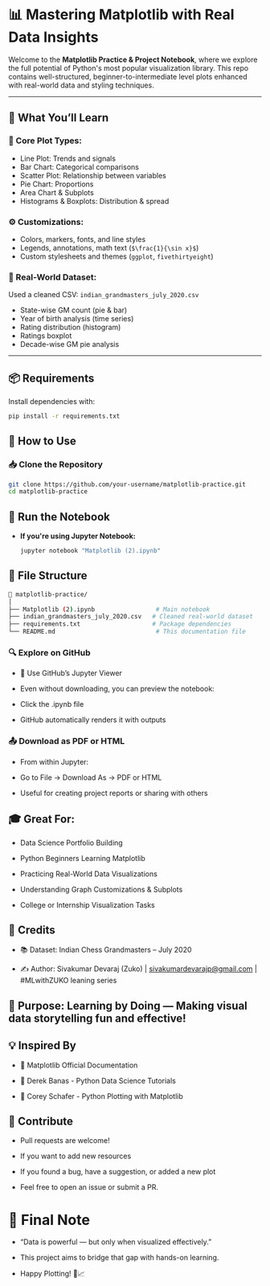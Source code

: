 # 📊 Mastering Matplotlib with Real Data Insights

Welcome to the **Matplotlib Practice & Project Notebook**, where we explore the full potential of Python's most popular visualization library. This repo contains well-structured, beginner-to-intermediate level plots enhanced with real-world data and styling techniques.

---

## 🧠 What You’ll Learn

### 🎨 Core Plot Types:
- Line Plot: Trends and signals
- Bar Chart: Categorical comparisons
- Scatter Plot: Relationship between variables
- Pie Chart: Proportions
- Area Chart & Subplots
- Histograms & Boxplots: Distribution & spread

### ⚙️ Customizations:
- Colors, markers, fonts, and line styles
- Legends, annotations, math text (`$\frac{1}{\sin x}$`)
- Custom stylesheets and themes (`ggplot`, `fivethirtyeight`)

### 📁 Real-World Dataset:
Used a cleaned CSV: `indian_grandmasters_july_2020.csv`  
- State-wise GM count (pie & bar)
- Year of birth analysis (time series)
- Rating distribution (histogram)
- Ratings boxplot
- Decade-wise GM pie analysis

---

## 📦 Requirements

Install dependencies with:

```bash
pip install -r requirements.txt
```
## 🚀 How to Use

### 📥 Clone the Repository

```bash
git clone https://github.com/your-username/matplotlib-practice.git
cd matplotlib-practice
```
## 🧪 Run the Notebook

- **If you're using Jupyter Notebook:**

  ```bash
  jupyter notebook "Matplotlib (2).ipynb"
## 📂 File Structure

```bash
📁 matplotlib-practice/
│
├── Matplotlib (2).ipynb                 # Main notebook
├── indian_grandmasters_july_2020.csv   # Cleaned real-world dataset
├── requirements.txt                    # Package dependencies
└── README.md                            # This documentation file
```
### 🔍 Explore on GitHub
  - 📖 Use GitHub’s Jupyter Viewer
  - Even without downloading, you can preview the notebook:

  - Click the .ipynb file

  - GitHub automatically renders it with outputs

### 📤 Download as PDF or HTML
- From within Jupyter:

- Go to File → Download As → PDF or HTML

- Useful for creating project reports or sharing with others

## 🎓 Great For:
- Data Science Portfolio Building

- Python Beginners Learning Matplotlib

- Practicing Real-World Data Visualizations

- Understanding Graph Customizations & Subplots

- College or Internship Visualization Tasks

## 🔗 Credits
- 📚 Dataset: Indian Chess Grandmasters – July 2020

- ✍️ Author: Sivakumar Devaraj (Zuko) | sivakumardevarajp@gmail.com | #MLwithZUKO leaning series 

## 🎯 Purpose: Learning by Doing — Making visual data storytelling fun and effective!

## 💡 Inspired By
- 📘 Matplotlib Official Documentation

- 🎥 Derek Banas - Python Data Science Tutorials

- 🎥 Corey Schafer - Python Plotting with Matplotlib



## 🙌 Contribute
- Pull requests are welcome!

- If you want to add new resources

- If you found a bug, have a suggestion, or added a new plot

- Feel free to open an issue or submit a PR.

# 🧠 Final Note
- “Data is powerful — but only when visualized effectively.”
- This project aims to bridge that gap with hands-on learning.

- Happy Plotting! 🎨📈

